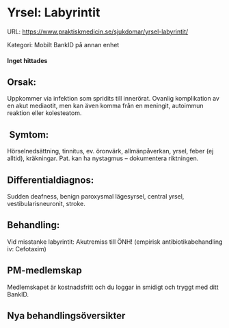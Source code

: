 # Yrsel: Labyrintit

URL: https://www.praktiskmedicin.se/sjukdomar/yrsel-labyrintit/



Kategori: Mobilt BankID på annan enhet

#### Inget hittades

## Orsak:

Uppkommer via infektion som spridits till innerörat. Ovanlig komplikation av en akut mediaotit, men kan även komma från en meningit, autoimmun reaktion eller kolesteatom.

##  Symtom:

Hörselnedsättning, tinnitus, ev. öronvärk, allmänpåverkan, yrsel, feber (ej alltid), kräkningar. Pat. kan ha nystagmus – dokumentera riktningen.

## Differentialdiagnos:

Sudden deafness, benign paroxysmal lägesyrsel, central yrsel, vestibularisneuronit, stroke.

## Behandling:

Vid misstanke labyrintit: Akutremiss till ÖNH! (empirisk antibiotikabehandling iv: Cefotaxim)

## PM-medlemskap

Medlemskapet är kostnadsfritt och du loggar in smidigt och tryggt med ditt BankID.

## Nya behandlingsöversikter

